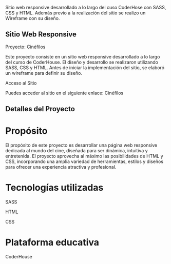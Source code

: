 Sitio web responsive desarrollado a lo largo del cuso CoderHose con SASS, CSS y HTML. Además previo a la realización del sitio se realizo un Wireframe con su diseño.

## Sitio Web Responsive

Proyecto: Cinéfilos

Este proyecto consiste en un sitio web responsive desarrollado a lo largo del curso de CoderHouse. El diseño y desarrollo se realizaron utilizando SASS, CSS y HTML. Antes de iniciar la implementación del sitio, se elaboró un wireframe para definir su diseño.

Acceso al Sitio

Puedes acceder al sitio en el siguiente enlace: Cinéfilos

## Detalles del Proyecto

# Propósito

El propósito de este proyecto es desarrollar una página web responsive dedicada al mundo del cine, diseñada para ser dinámica, intuitiva y entretenida. El proyecto aprovecha al máximo las posibilidades de HTML y CSS, incorporando una amplia variedad de herramientas, estilos y diseños para ofrecer una experiencia atractiva y profesional.

# Tecnologías utilizadas

SASS

HTML

CSS

# Plataforma educativa

CoderHouse
